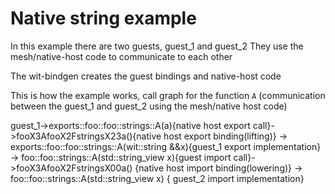 # Native string example

In this example there are two guests, guest_1 and guest_2
They use the mesh/native-host code to communicate to each other

The wit-bindgen creates the guest bindings and native-host code

This is how the example works, call graph for the function `A` (communication between the guest_1 and guest_2 using the mesh/native host code)

guest_1->exports::foo::foo::strings::A(a){native host export call}->fooX3AfooX2FstringsX23a(){native host export binding(lifting)}
-> exports::foo::foo::strings::A(wit::string &&x){guest_1 export implementation}
-> foo::foo::strings::A(std::string_view x){guest import call}->fooX3AfooX2FstringsX00a() {native host import binding(lowering)}
-> foo::foo::strings::A(std::string_view x) { guest_2 import implementation}
